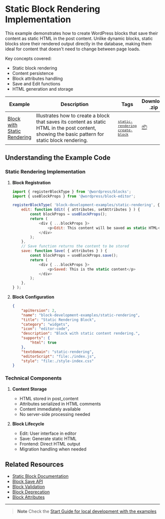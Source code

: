 # Static Block Rendering Implementation

This example demonstrates how to create WordPress blocks that save their content as static HTML in the post content. Unlike dynamic blocks, static blocks store their rendered output directly in the database, making them ideal for content that doesn't need to change between page loads.

Key concepts covered:

-   Static block rendering
-   Content persistence
-   Block attributes handling
-   Save and Edit functions
-   HTML generation and storage

<!-- Please, do not remove these @TABLE EXAMPLES BEGIN and @TABLE EXAMPLES END comments or modify the table inside. This table is automatically generated from the data at _data/examples.json and _data/tags.json -->
<!-- @TABLE EXAMPLES BEGIN -->

| Example                                                                                                                                 | <span style="display: inline-block; width:250px">Description</span>                                                                                | Tags                                                                                                                                                                                                                                                                      | Download .zip                                                                                                                                                                                                                   | Live Demo                                                                                                                                                                                                                                                                                                                                                 |
| --------------------------------------------------------------------------------------------------------------------------------------- | -------------------------------------------------------------------------------------------------------------------------------------------------- | ------------------------------------------------------------------------------------------------------------------------------------------------------------------------------------------------------------------------------------------------------------------------- | ------------------------------------------------------------------------------------------------------------------------------------------------------------------------------------------------------------------------------- | --------------------------------------------------------------------------------------------------------------------------------------------------------------------------------------------------------------------------------------------------------------------------------------------------------------------------------------------------------- |
| [Block with Static Rendering](https://github.com/WordPress/block-development-examples/tree/trunk/plugins/block-static-rendering-b16608) | Illustrates how to create a block that saves its content as static HTML in the post content, showing the basic pattern for static block rendering. | <small><code><a href="https://WordPress.github.io/block-development-examples/?tags=static-rendering">static-rendering</a></code></small> <small><code><a href="https://WordPress.github.io/block-development-examples/?tags=create-block">create-block</a></code></small> | [📦](https://github.com/WordPress/block-development-examples/releases/download/latest/block-static-rendering-b16608.zip 'Install the plugin on any WordPress site using this zip and activate it to see the example in action') | [![](https://raw.githubusercontent.com/WordPress/block-development-examples/trunk/_assets/icon-wp.svg)](https://playground.wordpress.net/?blueprint-url=https://raw.githubusercontent.com/WordPress/block-development-examples/trunk/plugins/block-static-rendering-b16608/_playground/blueprint.json 'Click here to access a live demo of this example') |

<!-- @TABLE EXAMPLES END -->

## Understanding the Example Code

### Static Rendering Implementation

1. **Block Registration**

    ```javascript
    import { registerBlockType } from '@wordpress/blocks';
    import { useBlockProps } from '@wordpress/block-editor';

    registerBlockType( 'block-development-examples/static-rendering', {
    	edit: function Edit( { attributes, setAttributes } ) {
    		const blockProps = useBlockProps();
    		return (
    			<div { ...blockProps }>
    				<p>Edit: This content will be saved as static HTML</p>
    			</div>
    		);
    	},
    	// Save function returns the content to be stored
    	save: function Save( { attributes } ) {
    		const blockProps = useBlockProps.save();
    		return (
    			<div { ...blockProps }>
    				<p>Saved: This is the static content</p>
    			</div>
    		);
    	},
    } );
    ```

2. **Block Configuration**
    ```json
    {
    	"apiVersion": 2,
    	"name": "block-development-examples/static-rendering",
    	"title": "Static Rendering Block",
    	"category": "widgets",
    	"icon": "editor-code",
    	"description": "Block with static content rendering.",
    	"supports": {
    		"html": true
    	},
    	"textdomain": "static-rendering",
    	"editorScript": "file:./index.js",
    	"style": "file:./style-index.css"
    }
    ```

### Technical Components

1. **Content Storage**

    - HTML stored in post_content
    - Attributes serialized in HTML comments
    - Content immediately available
    - No server-side processing needed

2. **Block Lifecycle**
    - Edit: User interface in editor
    - Save: Generate static HTML
    - Frontend: Direct HTML output
    - Migration handling when needed

## Related Resources

-   [Static Block Documentation](https://developer.wordpress.org/block-editor/getting-started/fundamentals/#static-or-dynamic-rendering-of-a-block)
-   [Block Save API](https://developer.wordpress.org/block-editor/reference-guides/block-api/block-edit-save/)
-   [Block Validation](https://developer.wordpress.org/block-editor/reference-guides/block-api/block-edit-save/#validation)
-   [Block Deprecation](https://developer.wordpress.org/block-editor/reference-guides/block-api/block-deprecation/)
-   [Block Attributes](https://developer.wordpress.org/block-editor/reference-guides/block-api/block-attributes/)

---

> **Note**
> Check the [Start Guide for local development with the examples](https://github.com/WordPress/block-development-examples/wiki/Examples#start-guide-for-local-development-with-the-examples)
